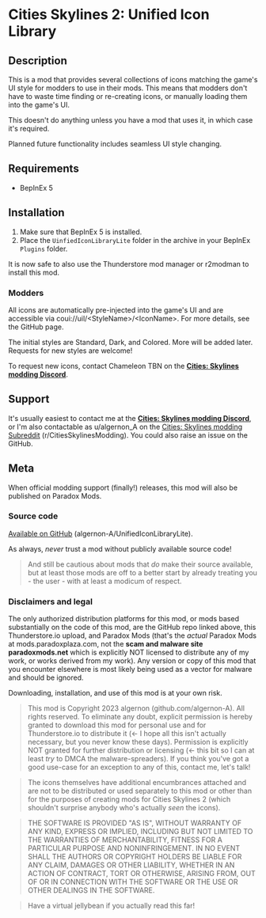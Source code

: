 # Cities Skylines 2: Unified Icon Library

## Description
This is a mod that provides several collections of icons matching the game's UI style for modders to use in their mods.   This means that modders don't have to waste time finding or re-creating icons, or manually loading them into the game's UI.

This doesn't do anything unless you have a mod that uses it, in which case it's required.

Planned future functionality includes seamless UI style changing.

## Requirements
- BepInEx 5

## Installation
1. Make sure that BepInEx 5 is installed.
1. Place the `UinfiedIconLibraryLite` folder in the archive in your BepInEx `Plugins` folder.

It is now safe to also use the Thunderstore mod manager or r2modman to install this mod.

### Modders

All icons are automatically pre-injected into the game's UI and are accessible via coui://uil/\<StyleName\>/\<IconName\>.  For more details, see the GitHub page.

The initial styles are Standard, Dark, and Colored.  More will be added later.  Requests for new styles are welcome!

To request new icons, contact Chameleon TBN on the [**Cities: Skylines modding Discord**](https://discord.gg/7rTsfUdfTf).

## Support
It's usually easiest to contact me at the [**Cities: Skylines modding Discord**](https://discord.gg/7rTsfUdfTf), or I'm also contactable as u/algernon_A on the [Cities: Skylines modding Subreddit](https://www.reddit.com/r/CitiesSkylinesModding) (r/CitiesSkylinesModding).  You could also raise an issue on the GitHub.

## Meta

When official modding support (finally!) releases, this mod will also be published on Paradox Mods.

### Source code
[Available on GitHub](https://github.com/algernon-A/UnifiedIconLibraryLite) (algernon-A/UnifiedIconLibraryLite).

As always, *never* trust a mod without publicly available source code!

>And still be cautious about mods that *do* make their source available, but at least those mods are off to a better start by already treating you - the user - with at least a modicum of respect.

### Disclaimers and legal
The only authorized distribution platforms for this mod, or mods based substantially on the code of this mod, are the GitHub repo linked above, this Thunderstore.io upload, and Paradox Mods (that's the *actual* Paradox Mods at mods.paradoxplaza.com, not the **scam and malware site paradoxmods.net** which is explicitly NOT licensed to distribute any of my work, or works derived from my work).  Any version or copy of this mod that you encounter elsewhere is most likely being used as a vector for malware and should be ignored.

Downloading, installation, and use of this mod is at your own risk.

>This mod is Copyright 2023 algernon (github.com/algernon-A).  All rights reserved.  To eliminate any doubt, explicit permission is hereby granted to download this mod for personal use and for Thunderstore.io to distribute it (<- I hope all this isn't actually necessary, but you never know these days).  Permission is explicitly NOT granted for further distribution or licensing (<- this bit so I can at least *try* to DMCA the malware-spreaders). If you think you've got a good use-case for an exception to any of this, contact me, let's talk!

>The icons themselves have additional encumbrances attached and are not to be distributed or used separately to this mod or other than for the purposes of creating mods for Cities Skylines 2 (which shouldn't surprise anybody who's actually *seen* the icons).

>THE SOFTWARE IS PROVIDED "AS IS", WITHOUT WARRANTY OF ANY KIND, EXPRESS OR IMPLIED, INCLUDING BUT NOT LIMITED TO THE WARRANTIES OF MERCHANTABILITY, FITNESS FOR A PARTICULAR PURPOSE AND NONINFRINGEMENT. IN NO EVENT SHALL THE AUTHORS OR COPYRIGHT HOLDERS BE LIABLE FOR ANY CLAIM, DAMAGES OR OTHER LIABILITY, WHETHER IN AN ACTION OF CONTRACT, TORT OR OTHERWISE, ARISING FROM, OUT OF OR IN CONNECTION WITH THE SOFTWARE OR THE USE OR OTHER DEALINGS IN THE SOFTWARE.

>Have a virtual jellybean if you actually read this far!
